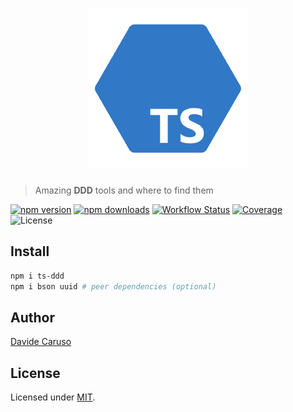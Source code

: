 <h1 align="center">
    <a href="https://davidecaruso.github.io/ts-ddd">
        <img src="docs/assets/logo-256x256.png" alt="logo" title="ts-ddd" />
    </a>
</h1>

> Amazing **DDD** tools and where to find them

<p align="center">

[![npm version](https://img.shields.io/npm/v/ts-ddd.svg)](https://www.npmjs.com/package/ts-ddd)
[![npm downloads](https://img.shields.io/npm/dm/ts-ddd.svg)](https://www.npmjs.com/package/ts-ddd)
[![Workflow Status](https://github.com/davidecaruso/ts-ddd/actions/workflows/main.yaml/badge.svg)](https://github.com/davidecaruso/ts-ddd/actions)
[![Coverage](https://img.shields.io/coveralls/github/davidecaruso/ts-ddd/main)](https://coveralls.io/github/davidecaruso/ts-ddd?branch=main)
![License](https://img.shields.io/github/license/davidecaruso/ts-ddd.svg)

</p>

## Install

```bash
npm i ts-ddd
npm i bson uuid # peer dependencies (optional)
```

## Author

[Davide Caruso](https://about.me/davidecaruso)

## License

Licensed under [MIT](LICENSE).
